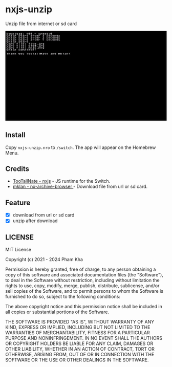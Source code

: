 # nxjs-unzip

Unzip file from internet or sd card

<img src="https://github.com/PhamMinhKha/nxjs-unzip/raw/master/screenshot.jpg" width="800" />


## Install

Copy `nxjs-unzip.nro` to `/switch`. The app will appear on the Homebrew Menu.

## Credits

- [TooTallNate - nxjs](https://github.com/TooTallNate/nx.js) - JS runtime for the Switch.
- [mklan - nx-archive-browser ](https://github.com/mklan/nx-archive-browser) - Download file from url or sd card.

## Feature

- [x] download from url or sd card
- [x] unzip after download

## LICENSE

MIT License

Copyright (c) 2021 - 2024 Pham Kha

Permission is hereby granted, free of charge, to any person obtaining a copy
of this software and associated documentation files (the "Software"), to deal
in the Software without restriction, including without limitation the rights
to use, copy, modify, merge, publish, distribute, sublicense, and/or sell
copies of the Software, and to permit persons to whom the Software is
furnished to do so, subject to the following conditions:

The above copyright notice and this permission notice shall be included in all
copies or substantial portions of the Software.

THE SOFTWARE IS PROVIDED "AS IS", WITHOUT WARRANTY OF ANY KIND, EXPRESS OR
IMPLIED, INCLUDING BUT NOT LIMITED TO THE WARRANTIES OF MERCHANTABILITY,
FITNESS FOR A PARTICULAR PURPOSE AND NONINFRINGEMENT. IN NO EVENT SHALL THE
AUTHORS OR COPYRIGHT HOLDERS BE LIABLE FOR ANY CLAIM, DAMAGES OR OTHER
LIABILITY, WHETHER IN AN ACTION OF CONTRACT, TORT OR OTHERWISE, ARISING FROM,
OUT OF OR IN CONNECTION WITH THE SOFTWARE OR THE USE OR OTHER DEALINGS IN THE
SOFTWARE.
